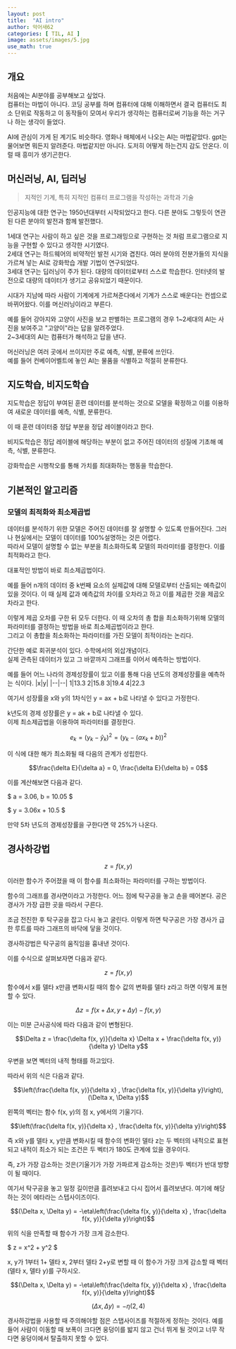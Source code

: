 ```yaml
---
layout: post
title:  "AI intro"
author: 악어새62
categories: [ TIL, AI ]
image: assets/images/5.jpg
use_math: true
---
```

## 개요

처음에는 AI분야를 공부해보고 싶었다.  
컴퓨터는 마법이 아니다. 코딩 공부를 하며 컴퓨터에 대해 이해하면서 결국 컴퓨터도 최소 단위로 작동하고 이 동작들이 모여서 우리가 생각하는 컴퓨터로써 기능을 하는 거구나 하는 생각이 들었다.

AI에 관심이 가게 된 계기도 비슷하다. 영화나 매체에서 나오는 AI는 마법같았다. gpt는 물어보면 뭐든지 알려준다. 마법같지만 아니다. 도저히 어떻게 하는건지 감도 안온다. 이럴 때 흥미가 생기곤한다.

## 머신러닝, AI, 딥러닝

> 지적인 기계, 특히 지적인 컴퓨터 프로그램을 작성하는 과학과 기술

인공지능에 대한 연구는 1950년대부터 시작되었다고 한다. 다른 분야도 그렇듯이 연관된 다른 분야의 발전과 함께 발전했다.

1세대 연구는 사람이 하고 싶은 것을 프로그래밍으로 구현하는 것 처럼 프로그램으로 지능을 구현할 수 있다고 생각한 시기였다.  
2세대 연구는 하드웨어의 비약적인 발전 시기와 겹친다. 여러 분야의 전분가들의 지식을 가르쳐 넣는 AI로 강화학습 개발 기법이 연구되었다.  
3세대 연구는 딥러닝이 주가 된다. 대량의 데이터로부터 스스로 학습한다. 인터넷의 발전으로 대량의 데이터가 생기고 공유되었기 때문이다.

시대가 지남에 따라 사람이 기계에게 가르쳐준다에서 기계가 스스로 배운다는 컨셉으로 바뀌어왔다. 이를 머신러닝이라고 부른다.

예를 들어 강아지와 고양이 사진을 보고 판별하는 프로그램의 경우 1~2세대의 AI는 사진을 보여주고 "고양이"라는 답을 알려주었다.  
2~3세대의 AI는 컴퓨터가 해석하고 답을 낸다.

머신러닝은 여러 곳에서 쓰이지만 주로 예측, 식별, 분류에 쓰인다.  
예를 들어 컨베이어벨트에 놓인 AI는 물품을 식별하고 적절히 분류한다.

## 지도학습, 비지도학습

지도학습은 정답이 부여된 훈련 데이터를 분석하는 것으로 모델을 확정하고 이를 이용하여 새로운 데이터를 예측, 식별, 분류한다.

이 때 훈련 데이터중 정답 부분을 정답 레이블이라고 한다.

비지도학습은 정답 레이블에 해당하는 부분이 없고 주어진 데이터의 성질에 기초해 예측, 식별, 분류한다.

강화학습은 시행착오를 통해 가치를 최대화하는 행동을 학습한다.

## 기본적인 알고리즘

### 모델의 최적화와 최소제곱법

데이터를 분석하기 위한 모델은 주어진 데이터를 잘 설명할 수 있도록 만들어진다. 그러나 현실에서는 모델이 데이터를 100%설명하는 것은 어렵다.  
따라서 모델이 설명할 수 없는 부분을 최소화하도록 모델의 파라미터를 결정한다. 이를 최적화라고 한다.

대표적인 방법이 바로 최소제곱법이다.

예를 들어 n개의 데이터 중 k번째 요소의 실제값에 대해 모델로부터 산출되는 예측값이 있을 것이다. 이 때 실제 값과 예측값의 차이를 오차라고 하고 이를 제곱한 것을 제곱오차라고 한다.

이렇게 제곱 오차를 구한 뒤 모두 더한다. 이 때 오차의 총 합을 최소화하기위해 모델의 파라미터를 결정하는 방법을 바로 최소제곱법이라고 한다.  
그리고 이 총합을 최소화하는 파라미터를 가진 모델이 최적이라는 논리다.

간단한 예로 회귀분석이 있다. 수학에서의 외삽개념이다.  
실제 관측된 데이터가 있고 그 바깥까지 그래프를 이어서 예측하는 방법이다. 

예를 들어 어느 나라의 경제성장률이 있고 이를 통해 다음 년도의 경제성장률을 예측하는 식이다.
|x|y|
|--|--|
1|13.3
2|15.8
3|19.4
4|22.3

여기서 성장률을 x와 y의 1차식인 y = ax + b로 나타낼 수 있다고 가정한다.

k년도의 경제 성장률은 y = ak + b로 나타낼 수 있다.  
이제 최소제곱법을 이용하여 파라미터를 결정한다.

$$e_{k} = (y_{k} - \hat{y}_{k})^2 = (y_{k} - (ax_{k} + b))^2$$

이 식에 대한 해가 최소화될 때 다음의 관계가 성립한다.  

$$\frac{\delta E}{\delta a} = 0, \frac{\delta E}{\delta b} = 0$$


이를 계산해보면 다음과 같다.

$ a = 3.06, b = 10.05 $

$ y = 3.06x + 10.5 $

만약 5차 년도의 경제성장률을 구한다면 약 25%가 나온다.

## 경사하강법

$$z = f(x,y)$$

이러한 함수가 주어졌을 때 이 함수를 최소화하는 파라미터를 구하는 방법이다.

함수의 그래프를 경사면이라고 가정한다. 어느 점에 탁구공을 놓고 손을 떼어본다. 공은 경사가 가장 급한 곳을 따라서 구른다.

조금 전진한 후 탁구공을 잡고 다시 놓고 굴린다. 이렇게 하면 탁구공은 가장 경사가 급한 루트를 따라 그래프의 바닥에 닿을 것이다.

경사하강법은 탁구공의 움직임을 흉내낸 것이다.

이를 수식으로 살펴보자면 다음과 같다.

$$z = f(x,y)$$

함수에서 x를 델타 x만큼 변화시킬 때의 함수 값의 변화를 델타 z라고 하면 이렇게 표현할 수 있다.

$$\Delta z = f(x + \Delta x, y + \Delta y) - f(x, y)$$

이는 미분 근사공식에 따라 다음과 같이 변형된다.

$$\Delta z = \frac{\delta f(x, y)}{\delta x} \Delta x + \frac{\delta f(x, y)}{\delta y} \Delta y$$

우변을 보면 벡터의 내적 형태를 하고있다.

따라서 위의 식은 다음과 같다.

$$\left(\frac{\delta f(x, y)}{\delta x} , \frac{\delta f(x, y)}{\delta y}\right), (\Delta x, \Delta y)$$

왼쪽의 벡터는 함수 f(x, y)의 점 x, y에서의 기울기다.

$$\left(\frac{\delta f(x, y)}{\delta x} , \frac{\delta f(x, y)}{\delta y}\right)$$

즉 x와 y를 델타 x, y만큼 변화시킬 때 함수의 변화인 델타 z는 두 벡터의 내적으로 표현되고 내적이 최소가 되는 조건은 두 벡터가 180도 관계에 있을 경우이다.

즉, z가 가장 감소하는 것은(기울기가 가장 가파르게 감소하는 것은)두 벡터가 반대 방향이 될 때이다.

여기서 탁구공을 놓고 일정 길이만큼 흘려보내고 다시 집어서 흘려보낸다. 여기에 해당하는 것이 에타라는 스텝사이즈이다.

$$(\Delta x, \Delta y) = -\eta\left(\frac{\delta f(x, y)}{\delta x} , \frac{\delta f(x, y)}{\delta y}\right)$$

위의 식을 만족할 때 함수가 가장 크게 감소한다.

$ z = x^2 + y^2 $

x, y가 1부터 1+ 델타 x, 2부터 델타 2+y로 변할 때 이 함수가 가장 크게 감소할 때 벡터 (델타 x, 델타 y)를 구하시오.

$$(\Delta x, \Delta y) = -\eta\left(\frac{\delta f(x, y)}{\delta x} , \frac{\delta f(x, y)}{\delta y}\right)$$

$$ (\Delta x, \Delta y) = -\eta(2, 4)$$

경사하강법을 사용할 때 주의해야할 점은 스탭사이즈를 적절하게 정하는 것이다. 예를 들어 사람이 이동할 때 보폭이 크다면 웅덩이를 밟지 않고 건너 뛰게 될 것이고 너무 작다면 웅덩이에서 탈출하지 못할 수 있다.
